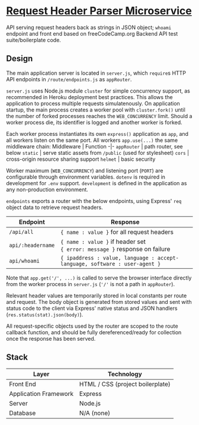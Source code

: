 # [Request Header Parser Microservice](https://www.freecodecamp.org/learn/apis-and-microservices/apis-and-microservices-projects/request-header-parser-microservice)

API serving request headers back as strings in JSON object; `whoami` endpoint and front end based on freeCodeCamp.org Backend API test suite/boilerplate code.

## Design
The main application server is located in `server.js`, which `require`s HTTP API endpoints in `/route/endpoints.js` as `appRouter`.

`server.js` uses Node.js module `cluster` for simple concurrency support, as recommended in Heroku deployment best practices. This allows the application to process multiple requests simulatenously.
On application startup, the main process creates a worker pool with `cluster.fork()` until the number of forked processes reaches the `WEB_CONCURRENCY` limit. Should a worker process die, its identifier is logged and another worker is forked.

Each worker process instantiates its own `express()` application as `app`, and all workers listen on the same port. All workers `app.use(...)` the same middleware chain:
Middleware | Function
-|-
`appRouter` | path router, see below
`static` | serve static assets from `/public` (used for stylesheet)
`cors` | cross-origin resource sharing support
`helmet` | basic security

Worker maximum (`WEB_CONCURRENCY`) and listening port (`PORT`) are configurable through environment variables. `dotenv` is required in development for `.env` support. `development` is defined in the application as any non-production environment.

`endpoints` exports a router with the below endpoints, using Express' `req` object data to retrieve request headers.

Endpoint | Response
-|-
`/api/all` | `{ name : value }` for all request headers
`api/:headername` | `{ name : value }` if header set<br>`{ error: message }` response on failure
`api/whoami` | `{ ipaddress : value, language : accept-language, software : user-agent }`

Note that `app.get('/', ...)` is called to serve the browser interface directly from the worker process in `server.js` (`'/'` is not a path in `appRouter`). 

Relevant header values are temporarily stored in local constants per route and request. The body object is generated from stored values and sent with status code to the client via Express' native status and JSON handlers (`res.status(stat).json(body)`).

All request-specific objects used by the router are scoped to the route callback function, and should be fully dereferenced/ready for collection once the response has been served.

## Stack
Layer | Technology
-|-
Front End | HTML / CSS (project boilerplate)
Application Framework | Express
Server | Node.js
Database | N/A (none)
